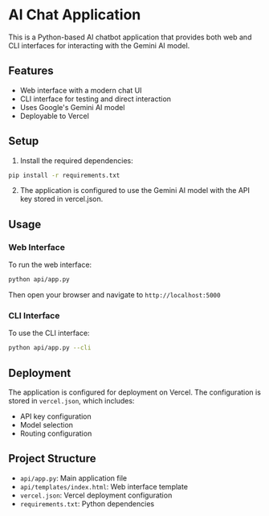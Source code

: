 # AI Chat Application

This is a Python-based AI chatbot application that provides both web and CLI interfaces for interacting with the Gemini AI model.

## Features

- Web interface with a modern chat UI
- CLI interface for testing and direct interaction
- Uses Google's Gemini AI model
- Deployable to Vercel

## Setup

1. Install the required dependencies:
```bash
pip install -r requirements.txt
```

2. The application is configured to use the Gemini AI model with the API key stored in vercel.json.

## Usage

### Web Interface

To run the web interface:
```bash
python api/app.py
```
Then open your browser and navigate to `http://localhost:5000`

### CLI Interface

To use the CLI interface:
```bash
python api/app.py --cli
```

## Deployment

The application is configured for deployment on Vercel. The configuration is stored in `vercel.json`, which includes:
- API key configuration
- Model selection
- Routing configuration

## Project Structure

- `api/app.py`: Main application file
- `api/templates/index.html`: Web interface template
- `vercel.json`: Vercel deployment configuration
- `requirements.txt`: Python dependencies 